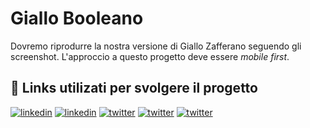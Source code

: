 # Giallo Booleano
Dovremo riprodurre la nostra versione di Giallo Zafferano seguendo gli screenshot.  L'approccio a questo progetto deve essere *mobile first*.


## 🔗 Links utilizati per svolgere il progetto
[![linkedin](https://img.shields.io/badge/validatore-1DA1F2?style=for-the-badge&logo=twitter&logoColor=white)](https://validator.w3.org/#validate_by_input)
[![linkedin](https://img.shields.io/badge/mdn/html-1DA1F2?style=for-the-badge&logo=twitter&logoColor=white)](https://developer.mozilla.org/en-US/docs/Web/HTML)
[![twitter](https://img.shields.io/badge/w3school-1DA1F2?style=for-the-badge&logo=twitter&logoColor=white)](https://www.w3schools.com/html/)
[![twitter](https://img.shields.io/badge/photopea-1DA1F2?style=for-the-badge&logo=twitter&logoColor=white)](https://www.photopea.com/)
[![twitter](https://img.shields.io/badge/css/tricks-1DA1F2?style=for-the-badge&logo=twitter&logoColor=white)](https://css-tricks.com/snippets/css/a-guide-to-flexbox/)